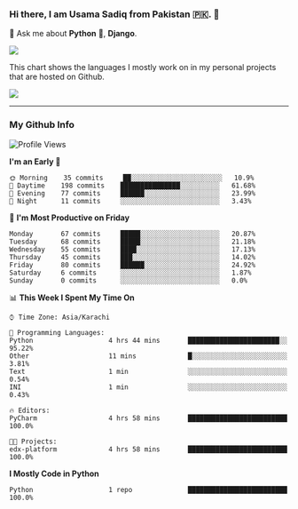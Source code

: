 ### Hi there, I am Usama Sadiq from Pakistan 🇵🇰. 👋

💬 Ask me about **Python** 🐍, **Django**. <!-- , Testing, Docker, Jenkins Automation, -->

<!--  
🗣 I love to talk about
  - Automating day-to-day stuff using Python
  - **Urdu Literature** 📚, **Anime** 💻, **Manga** 📜, **Light Novels** 📜, **Comics** 📱.  
-->

<img align="center" src="https://github-readme-stats.vercel.app/api?username=UsamaSadiq&custom_title=My Stats&show_icons=true&theme=dark&count_private=true&include_all_commits=true" />

This chart shows the languages I mostly work on in my personal projects that are hosted on Github.

<img align="center" src="https://github-readme-stats.vercel.app/api/top-langs/?username=UsamaSadiq&langs_count=10&layout=compact" />

--- 
### My Github Info
<!--START_SECTION:waka-->
![Profile Views](http://img.shields.io/badge/Profile%20Views-4-blue)

**I'm an Early 🐤** 

```text
🌞 Morning    35 commits     ██░░░░░░░░░░░░░░░░░░░░░░░   10.9% 
🌆 Daytime    198 commits    ███████████████░░░░░░░░░░   61.68% 
🌃 Evening    77 commits     ██████░░░░░░░░░░░░░░░░░░░   23.99% 
🌙 Night      11 commits     ░░░░░░░░░░░░░░░░░░░░░░░░░   3.43%

```
📅 **I'm Most Productive on Friday** 

```text
Monday       67 commits     █████░░░░░░░░░░░░░░░░░░░░   20.87% 
Tuesday      68 commits     █████░░░░░░░░░░░░░░░░░░░░   21.18% 
Wednesday    55 commits     ████░░░░░░░░░░░░░░░░░░░░░   17.13% 
Thursday     45 commits     ███░░░░░░░░░░░░░░░░░░░░░░   14.02% 
Friday       80 commits     ██████░░░░░░░░░░░░░░░░░░░   24.92% 
Saturday     6 commits      ░░░░░░░░░░░░░░░░░░░░░░░░░   1.87% 
Sunday       0 commits      ░░░░░░░░░░░░░░░░░░░░░░░░░   0.0%

```


📊 **This Week I Spent My Time On** 

```text
⌚︎ Time Zone: Asia/Karachi

💬 Programming Languages: 
Python                   4 hrs 44 mins       ███████████████████████░░   95.22% 
Other                    11 mins             █░░░░░░░░░░░░░░░░░░░░░░░░   3.81% 
Text                     1 min               ░░░░░░░░░░░░░░░░░░░░░░░░░   0.54% 
INI                      1 min               ░░░░░░░░░░░░░░░░░░░░░░░░░   0.43%

🔥 Editors: 
PyCharm                  4 hrs 58 mins       █████████████████████████   100.0%

🐱‍💻 Projects: 
edx-platform             4 hrs 58 mins       █████████████████████████   100.0%

```

**I Mostly Code in Python** 

```text
Python                   1 repo              █████████████████████████   100.0%

```



<!--END_SECTION:waka-->
<!--
**UsamaSadiq/UsamaSadiq** is a ✨ _special_ ✨ repository because its `README.md` (this file) appears on your GitHub profile.

Here are some ideas to get you started:

- 🔭 I’m currently working on ...
- 🌱 I’m currently learning ...
- 👯 I’m looking to collaborate on ...
- 🤔 I’m looking for help with ...
- 📫 How to reach me: ...
- 😄 Pronouns: ...
- ⚡ Fun fact: ...
-->
